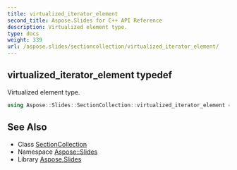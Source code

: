 ```yaml
---
title: virtualized_iterator_element
second_title: Aspose.Slides for C++ API Reference
description: Virtualized element type.
type: docs
weight: 339
url: /aspose.slides/sectioncollection/virtualized_iterator_element/
---
```

## virtualized_iterator_element typedef


Virtualized element type.

```cpp
using Aspose::Slides::SectionCollection::virtualized_iterator_element =  typename iterator_holder_type::virtualized_iterator_element
```

## See Also

* Class [SectionCollection](../)
* Namespace [Aspose::Slides](../../)
* Library [Aspose.Slides](../../../)